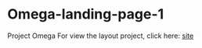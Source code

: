 # Omega-landing-page-1
Project Omega
For view the layout project, click here: [site](https://omegalandingpage1.netlify.app/)

